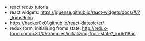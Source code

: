 * react redux tutorial
* react widgets: https://jquense.github.io/react-widgets/docs/#/?_k=bs9nhn
* https://hacker0x01.github.io/react-datepicker/
* redux form, initialising froms state: http://redux-form.com/5.3.1/#/examples/initializing-from-state?_k=6d185c
